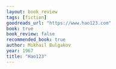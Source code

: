 ```yaml
---
layout: book_review
tags: [fiction]
goodreads_url: "https://www.hao123.com"
book: true
book_review: false
recommended_book: true
author: Mikhail Bulgakov
year: 1967
title: "Hao123"
---
```


